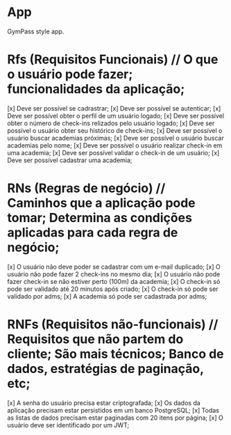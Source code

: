 # App

GymPass style app.

# Rfs (Requisitos Funcionais) // O que o usuário pode fazer; funcionalidades da aplicação;

[x] Deve ser possível se cadrastrar;
[x] Deve ser possível se autenticar;
[x] Deve ser possível obter o perfil de um usuário logado;
[x] Deve ser possível obter o número de check-ins relizados pelo usuário logado;
[x] Deve ser possível o usuário obter seu histórico de check-ins;
[x] Deve ser possível o usuário buscar academias próximas;
[x] Deve ser possível o usuário buscar academias pelo nome;
[x] Deve ser possível o usuário realizar check-in em uma academia;
[x] Deve ser possível validar o check-in de um usuário;
[x] Deve ser possível cadastrar uma academia;

# RNs (Regras de negócio) // Caminhos que a aplicação pode tomar; Determina as condições aplicadas para cada regra de negócio;

[x] O usuário não deve poder se cadastrar com um e-mail duplicado;
[x] O usuário não pode fazer 2 check-ins no mesmo dia;
[x] O usuário não pode fazer check-in se não estiver perto (100m) da academia;
[x] O check-in só pode ser validado até 20 minutos após criado;
[x] O check-in só pode ser validado por adms;
[x] A academia só pode ser cadastrada por adms;

# RNFs (Requisitos não-funcionais) // Requisitos que não partem do cliente; São mais técnicos; Banco de dados, estratégias de paginação, etc;

[x] A senha do usuário precisa estar criptografada;
[x] Os dados da aplicação precisam estar persistidos em um banco PostgreSQL;
[x] Todas as listas de dados precisam estar paginadas com 20 itens por página;
[x] O usuário deve ser identificado por um JWT;
